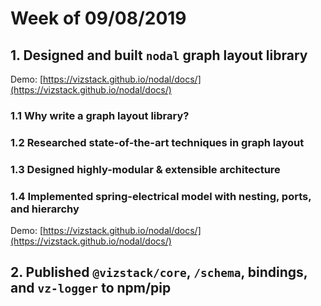 # Week of 09/08/2019
## 1. Designed and built `nodal` graph layout library
Demo: [https://vizstack.github.io/nodal/docs/](https://vizstack.github.io/nodal/docs/)

### 1.1 Why write a graph layout library?

### 1.2 Researched state-of-the-art techniques in graph layout

### 1.3 Designed highly-modular & extensible architecture

### 1.4 Implemented spring-electrical model with nesting, ports, and hierarchy
Demo: [https://vizstack.github.io/nodal/docs/](https://vizstack.github.io/nodal/docs/)

## 2. Published `@vizstack/core`, `/schema`, bindings, and `vz-logger` to npm/pip
